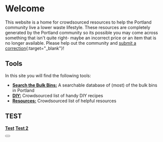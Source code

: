 # Welcome

This website is a home for crowdsourced resources to help the Portland community live a lower waste lifestyle. These resources are completely generated by the Portland community so its possible you may come across something that isn't quite right- maybe an incorrect price or an item that is no longer available. Please help out the community and [submit a correction](https://airtable.com/shrxQLsOwC4kE1uSb){:target="_blank"}! 

## Tools

In this site you will find the following tools:
- [**Search the Bulk Bins:**](BULKBINS.md) A searchable database of (most) of the bulk bins in Portland
- [**DIY:**](DIY.md) Crowdsourced list of handy DIY recipes
- [**Resources:**](RESOURCES.md) Crowdsourced list of helpful resources

## TEST

[**Test**](test.js)
[**Test 2**](./test.js)

<button type="button">
<script type="text/javascript">
var Airtable = require('airtable');
var base = new Airtable({apiKey: 'keyjHtQ8uncyIrJ1A'}).base('appffTsmWo1LKPmRg');
base('Bulk Inventory- Portland, OR').select({
    // Selecting the first 3 records in Bulk Inventory:
    maxRecords: 3,
    view: "Bulk Inventory"
}).eachPage(function page(records, fetchNextPage) {
    // This function (`page`) will get called for each page of records.
    records.forEach(function(record) {
        console.log('Retrieved', record.get('Product'));
    });
    // To fetch the next page of records, call `fetchNextPage`.
    // If there are more records, `page` will get called again.
    // If there are no more records, `done` will get called.
    fetchNextPage();
}, function done(err) {
    if (err) { console.error(err); return; }
});
</script>
</button>

<script>
<a onclick="alert(‘Poop’)">Click For Poop</a>
</script>
